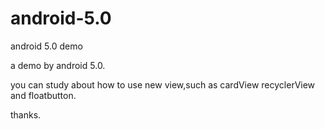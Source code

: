 # android-5.0
android 5.0 demo

a demo by android 5.0. 

you can study about how to use new view,such as cardView recyclerView and floatbutton.

thanks.

